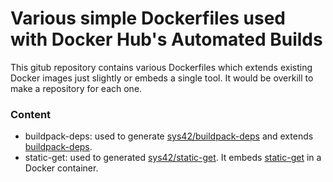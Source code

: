 # Various simple Dockerfiles used with Docker Hub's Automated Builds

This gitub repository contains various Dockerfiles which extends existing Docker images just slightly or embeds a single tool. It would be overkill to make a repository for each one.

### Content

  * buildpack-deps: used to generate [sys42/buildpack-deps](https://hub.docker.com/r/sys42/buildpack-deps/) and extends [buildpack-deps](https://github.com/docker-library/buildpack-deps).
  * static-get: used to generated [sys42/static-get](https://hub.docker.com/r/sys42/static-get/). It embeds [static-get](https://github.com/minos-org/minos-static) in a Docker container.

